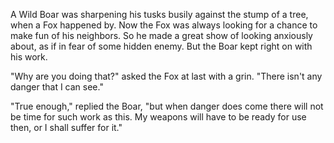 A Wild Boar was sharpening his tusks busily against the stump of
a tree, when a Fox happened by. Now the Fox was always looking
for a chance to make fun of his neighbors. So he made a great
show of looking anxiously about, as if in fear of some hidden
enemy. But the Boar kept right on with his work.

"Why are you doing that?" asked the Fox at last with a grin.
"There isn't any danger that I can see."

"True enough," replied the Boar, "but when danger does come there
will not be time for such work as this. My weapons will have to
be ready for use then, or I shall suffer for it."

